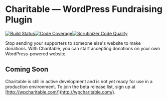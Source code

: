 # Charitable — WordPress Fundraising Plugin
[![Build Status](https://scrutinizer-ci.com/g/Studio164a/Charitable/badges/build.png?b=master)](https://scrutinizer-ci.com/g/Studio164a/Charitable/build-status/master)[![Code Coverage](https://scrutinizer-ci.com/g/Studio164a/Charitable/badges/coverage.png?b=master)](https://scrutinizer-ci.com/g/Studio164a/Charitable/?branch=master)[![Scrutinizer Code Quality](https://scrutinizer-ci.com/g/Studio164a/Charitable/badges/quality-score.png?b=master)](https://scrutinizer-ci.com/g/Studio164a/Charitable/?branch=master)

Stop sending your supporters to someone else's website to make donations. With Charitable, you can start accepting donations on your own WordPress-powered website.

## Coming Soon

Charitable is still in active development and is not yet ready for use in a production environment. To join the beta release list, sign up at [http://wpcharitable.com/](http://wpcharitable.com/).